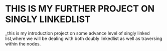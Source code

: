 # THIS IS MY FURTHER PROJECT ON SINGLY LINKEDLIST

_this is my introduction project on some advance level of singly linked list,where we will be dealing with both doubly linkedlist as well as traversing within the nodes.
